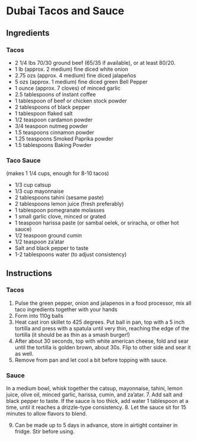 # Dubai Tacos and Sauce
## Ingredients 
### Tacos
* 2 1/4 lbs 70/30 ground beef (65/35 if available), or at least 80/20.
* 1 lb (approx. 2 medium) fine diced white onion
* 2.75 ozs (approx. 4 medium) fine diced jalapeños
* 5 ozs (approx. 1 medium) fine diced green Bell Pepper 
* 1 ounce (approx. 7 cloves) of minced garlic  
* 2.5 tablespoons of instant coffee 
* 1 tablespoon of beef or chicken stock powder 
* 2 tablespoons of black pepper 
* 1 tablespoon flaked salt
* 1/2 teaspoon cardamon powder 
* 3/4 teaspoon nutmeg powder 
* 1.5 teaspoons cinnamon powder
* 1.25 teaspoons Smoked Paprika powder
* 1.5 tablespoons Baking Powder

### Taco Sauce
(makes 1 1/4 cups, enough for 8-10 tacos)
* 1/3 cup catsup
* 1/3 cup mayonnaise 
* 2 tablespoons tahini (sesame paste)
* 2 tablespoons lemon juice (fresh preferably)
* 1 tablespoon pomegranate molasses 
* 1 small garlic clove, minced or grated
* 1 teaspoon harissa paste (or sambal oelek, or sriracha, or other hot sauce)
* 1/2 teaspoon ground cumin
* 1/2 teaspoon za’atar 
* Salt and black pepper to taste
* 1-2 tablespoons water (to adjust consistency)

## Instructions
### Tacos
1. Pulse the green pepper, onion and jalapenos in a food processor, mix all taco ingredients together with your hands
2. Form into 110g balls
3. Heat cast iron skillet to 425 degrees.   Put ball in pan, top with a 5 inch tortilla and press with a spatula until very thin, reaching the edge of the tortilla (it should be as thin as a smash burger!)
4. After about 30 seconds, top with white american cheese, fold and sear until the tortilla is golden brown, about 30s. Flip to other side and sear it as well.
5. Remove from pan and let cool a bit before topping with sauce. 

### Sauce
In a medium bowl, whisk together the catsup, mayonnaise, tahini, lemon juice, olive oil, minced garlic, harissa, cumin, and za’atar.
7. Add salt and black pepper to taste. If the sauce is too thick, add water 1 tablespoon at a time, until it reaches a drizzle-type consistency.
8. Let the sauce sit for 15 minutes to allow flavors to blend. 

9. Can be made up to 5 days in advance, store in airtight container in fridge. Stir before using.
